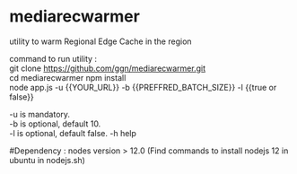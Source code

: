 # mediarecwarmer
utility to warm Regional Edge Cache in the region


command to run utility :  
git clone https://github.com/ggn/mediarecwarmer.git   
cd mediarecwarmer
npm install  
node app.js -u {{YOUR_URL}} -b {{PREFFRED_BATCH_SIZE}} -l {{true or false}}  

-u is mandatory.   
-b is optional, default 10.   
-l is optional, default false. 
-h help

#Dependency : nodes version > 12.0 (Find commands to install nodejs 12 in ubuntu in nodejs.sh)
